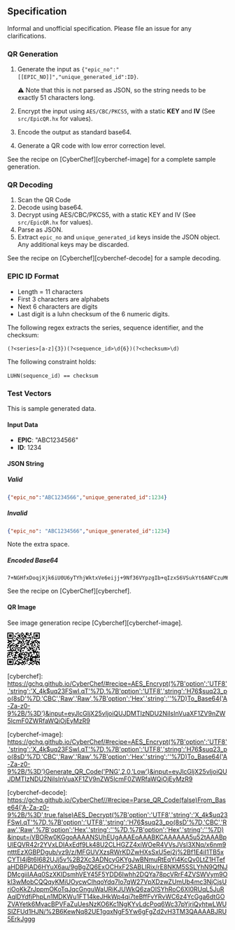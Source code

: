 ## Specification

Informal and unofficial specification. Please file an issue for any clarifications.

### QR Generation

1. Generate the input as `{"epic_no":"[[EPIC_NO]]","unique_generated_id":ID}`. 
	
	⚠️ Note that this is not parsed as JSON, so the string needs
to be exactly 51 characters long.
2. Encrypt the input using `AES/CBC/PKCS5`, with a static **KEY** and **IV** (See `src/EpicQR.hx` for values).
3. Encode the output as standard base64.
4. Generate a QR code with low error correction level.

See the recipe on [CyberChef][cyberchef-image] for a complete sample generation.

### QR Decoding

1. Scan the QR Code
2. Decode using base64.
3. Decrypt using AES/CBC/PKCS5, with a static KEY and IV (See `src/EpicQR.hx` for values).
4. Parse as JSON.
5. Extract `epic_no` and `unique_generated_id` keys inside the JSON object. Any additional keys may be discarded.

See the recipe on [Cyberchef][cyberchef-decode] for a sample decoding.

### EPIC ID Format

- Length = 11 characters
- First 3 characters are alphabets
- Next 6 characters are digits
- Last digit is a luhn checksum of the 6 numeric digits.

The following regex extracts the series, sequence identifier, and the checksum: 
```regex
(?<series>[a-z]{3})(?<sequence_id>\d{6})(?<checksum>\d)
```

The following constraint holds:

`LUHN(sequence_id) == checksum`


### Test Vectors

This is sample generated data.

#### Input Data

- **EPIC**: "ABC1234566"
- **ID**: 1234

#### JSON String

##### Valid

```json
{"epic_no":"ABC1234566","unique_generated_id":1234}
```

##### Invalid

```json
{"epic_no": "ABC1234566","unique_generated_id":1234}
```

Note the extra space.

##### Encoded Base64

```text
7+NGHfxDoqjXjk6iU0U6yTYhjWktxVe6eijj+9Nf36VYpzgIb+qIzxS6VSukYt6ANFCzuM6mZ4AO9oO4FFDAVw==
```

See the recipe on [CyberChef][cyberchef].

#### QR Image

See image generation recipe [Cyberchef][cyberchef-image].

[![QR Image for test](test/ABC1234566.png)](test/ABC1234566.png)

[cyberchef]: https://gchq.github.io/CyberChef/#recipe=AES_Encrypt(%7B'option':'UTF8','string':'X_4k$uq23FSwI.qT'%7D,%7B'option':'UTF8','string':'H76$suq23_po(8sD'%7D,'CBC','Raw','Raw',%7B'option':'Hex','string':''%7D)To_Base64('A-Za-z0-9%2B/%3D')&input=eyJlcGljX25vIjoiQUJDMTIzNDU2NiIsInVuaXF1ZV9nZW5lcmF0ZWRfaWQiOjEyMzR9

[cyberchef-image]: https://gchq.github.io/CyberChef/#recipe=AES_Encrypt(%7B'option':'UTF8','string':'X_4k$uq23FSwI.qT'%7D,%7B'option':'UTF8','string':'H76$suq23_po(8sD'%7D,'CBC','Raw','Raw',%7B'option':'Hex','string':''%7D)To_Base64('A-Za-z0-9%2B/%3D')Generate_QR_Code('PNG',2,0,'Low')&input=eyJlcGljX25vIjoiQUJDMTIzNDU2NiIsInVuaXF1ZV9nZW5lcmF0ZWRfaWQiOjEyMzR9

[cyberchef-decode]: https://gchq.github.io/CyberChef//#recipe=Parse_QR_Code(false)From_Base64('A-Za-z0-9%2B/%3D',true,false)AES_Decrypt(%7B'option':'UTF8','string':'X_4k$uq23FSwI.qT'%7D,%7B'option':'UTF8','string':'H76$suq23_po(8sD'%7D,'CBC','Raw','Raw',%7B'option':'Hex','string':''%7D,%7B'option':'Hex','string':''%7D)&input=iVBORw0KGgoAAAANSUhEUgAAAEoAAABKCAAAAAA5u52tAAABpUlEQVR42r2YVxLDIAxEdf9Lk48U2CLHGZZ4xiWOeR4VVsJVsI3XNq/x6nm9ntttEzXGBPDgub/vz9/z/MFGUVXzsRWrKDZwHXsSxU5ej2j%2Bf1E4iI1TB5xCYTI4jBt6I682UJj5v%2B2Xc3ADNcyGKYgJwBNmuRtEqYi4KcQv0LtZ1HTefaHDBPjAD6HYuX6au/9gBgZQ6ExOCHxF2SABLIRix/rE8NKM5SSLYhN9QfNJDMcgiiIAAq0SzXKIDsmhVEY45F5YDD6Iwhh2DQYa78pcVRrF4ZVSWVym9Okl3wMobCQQqyKMiUOycwClhqoYdq7Io7qW27VpXDzwZUmUb4mc3NjCjsUriOoKkZrJppmOKoTqJqcGnguWaURiKJUWkQ6zaOISYhRoC6Xl0RUqL5JuRAqlDYdfjPhpLn1MDKWu1FT14keJHkWp4qi7teBffFvYRvWC6z4YcGga6dtGOZVAYetk6MvacBPVFaZuUesNzKO6Kc1NgKYvLdcPoq6Wc37pYjriQyhtwLWUSlZFUd1HJN/%2B6KewNq82UE1gqxNgF5Yw6gFgZd2vH3TM3QAAAABJRU5ErkJggg